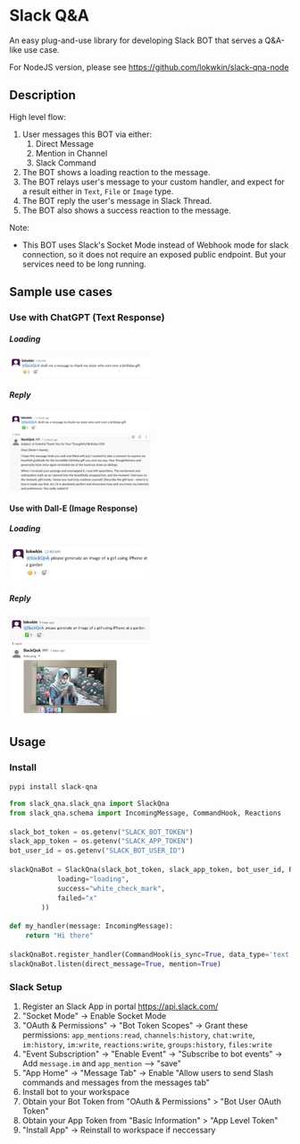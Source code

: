 # Slack Q&A

An easy plug-and-use library for developing Slack BOT that serves a Q&A-like use case.

For NodeJS version, please see https://github.com/lokwkin/slack-qna-node

## Description

High level flow:
1. User messages this BOT via either:
    1. Direct Message
    2. Mention in Channel
    3. Slack Command
2. The BOT shows a loading reaction to the message.
3. The BOT relays user's message to your custom handler, and expect for a result either in `Text`, `File` or `Image` type.
4. The BOT reply the user's message in Slack Thread.
5. The BOT also shows a success reaction to the message.

Note:
- This BOT uses Slack's Socket Mode instead of Webhook mode for slack connection, so it does not require an exposed public endpoint. But your services need to be long running.

## Sample use cases

### Use with ChatGPT (Text Response)
##### Loading
<img src="./docs/chatgpt-a.png" width="50%">

##### Reply
<img src="./docs/chatgpt-b.png" width="50%">

#### Use with Dall-E (Image Response)
##### Loading
<img src="./docs/dalle-a.png" width="50%">

##### Reply
<img src="./docs/dalle-b.png" width="50%">

## Usage

### Install
```
pypi install slack-qna
```

```python
from slack_qna.slack_qna import SlackQna
from slack_qna.schema import IncomingMessage, CommandHook, Reactions

slack_bot_token = os.getenv("SLACK_BOT_TOKEN")
slack_app_token = os.getenv("SLACK_APP_TOKEN")
bot_user_id = os.getenv("SLACK_BOT_USER_ID")

slackQnaBot = SlackQna(slack_bot_token, slack_app_token, bot_user_id, Reactions(
            loading="loading",
            success="white_check_mark",
            failed="x"
        ))

def my_handler(message: IncomingMessage):
    return "Hi there"

slackQnaBot.register_handler(CommandHook(is_sync=True, data_type='text', handler=my_handler))
slackQnaBot.listen(direct_message=True, mention=True)
```

### Slack Setup
1. Register an Slack App in portal https://api.slack.com/
2. "Socket Mode" -> Enable Socket Mode
3. "OAuth & Permissions" -> "Bot Token Scopes" -> Grant these permissions: `app_mentions:read`, `channels:history`, `chat:write`, `im:history`, `im:write`, `reactions:write`, `groups:history`, `files:write`
4. "Event Subscription" -> "Enable Event" -> "Subscribe to bot events" -> Add `message.im` and `app_mention` --> "save"
5. "App Home" -> "Message Tab" -> Enable "Allow users to send Slash commands and messages from the messages tab"
6. Install bot to your workspace
7. Obtain your Bot Token from "OAuth & Permissions" > "Bot User OAuth Token"
8. Obtain your App Token from "Basic Information" > "App Level Token"
9. "Install App" -> Reinstall to workspace if neccessary